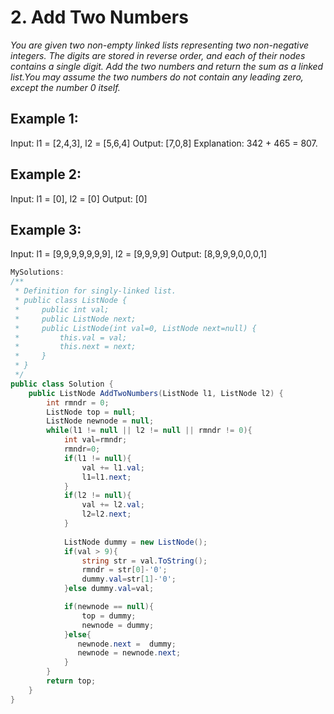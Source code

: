 # 2. Add Two Numbers

*You are given two non-empty linked lists representing two non-negative integers. The digits are stored in reverse order, and each of their nodes contains a single digit. 
Add the two numbers and return the sum as a linked list.You may assume the two numbers do not contain any leading zero, except the number 0 itself.*

## Example 1:
Input: l1 = [2,4,3], l2 = [5,6,4]
Output: [7,0,8]
Explanation: 342 + 465 = 807.

## Example 2:
Input: l1 = [0], l2 = [0]
Output: [0]

## Example 3:
Input: l1 = [9,9,9,9,9,9,9], l2 = [9,9,9,9]
Output: [8,9,9,9,0,0,0,1]

```csharp
MySolutions:
/**
 * Definition for singly-linked list.
 * public class ListNode {
 *     public int val;
 *     public ListNode next;
 *     public ListNode(int val=0, ListNode next=null) {
 *         this.val = val;
 *         this.next = next;
 *     }
 * }
 */
public class Solution {
    public ListNode AddTwoNumbers(ListNode l1, ListNode l2) {
        int rmndr = 0;
        ListNode top = null;
        ListNode newnode = null;
        while(l1 != null || l2 != null || rmndr != 0){
            int val=rmndr;
            rmndr=0;
            if(l1 != null){
                val += l1.val;
                l1=l1.next;          
            }
            if(l2 != null){
                val += l2.val;
                l2=l2.next;
            }
            
            ListNode dummy = new ListNode();
            if(val > 9){
                string str = val.ToString();
                rmndr = str[0]-'0';
                dummy.val=str[1]-'0';
            }else dummy.val=val;

            if(newnode == null){
                top = dummy;
                newnode = dummy;
            }else{
               newnode.next =  dummy;
               newnode = newnode.next;
            }
        }
        return top;
    }
}
```
